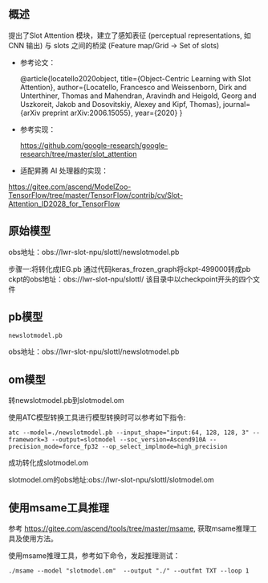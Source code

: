 <h2 id="概述.md">概述</h2>
提出了Slot Attention 模块，建立了感知表征 (perceptual representations, 如CNN 输出) 与 slots 之间的桥梁 (Feature map/Grid → Set of slots)
	

- 参考论文：

    @article{locatello2020object,
    title={Object-Centric Learning with Slot Attention},
    author={Locatello, Francesco and Weissenborn, Dirk and Unterthiner, Thomas and Mahendran, Aravindh and Heigold, Georg and Uszkoreit, Jakob and Dosovitskiy, Alexey and Kipf, Thomas},
    journal={arXiv preprint arXiv:2006.15055},
    year={2020}
}

- 参考实现：

   https://github.com/google-research/google-research/tree/master/slot_attention

- 适配昇腾 AI 处理器的实现：
    
https://gitee.com/ascend/ModelZoo-TensorFlow/tree/master/TensorFlow/contrib/cv/Slot-Attention_ID2028_for_TensorFlow

<h2 id="概述.md">原始模型</h2>

obs地址：obs://lwr-slot-npu/slottl/newslotmodel.pb


步骤一:将转化成IEG.pb
通过代码keras_frozen_graph将ckpt-499000转成pb
ckpt的obs地址：obs://lwr-slot-npu/slottl/
该目录中以checkpoint开头的四个文件


<h2 id="概述.md">pb模型</h2>

```
newslotmodel.pb
```
obs地址：obs://lwr-slot-npu/slottl/newslotmodel.pb


<h2 id="概述.md">om模型</h2>

转newslotmodel.pb到slotmodel.om

使用ATC模型转换工具进行模型转换时可以参考如下指令:

```
atc --model=./newslotmodel.pb --input_shape="input:64, 128, 128, 3" --framework=3 --output=slotmodel --soc_version=Ascend910A --precision_mode=force_fp32 --op_select_implmode=high_precision
```

成功转化成slotmodel.om

slotmodel.om的obs地址:obs://lwr-slot-npu/slottl/slotmodel.om



<h2 id="概述.md">使用msame工具推理</h2>

参考 https://gitee.com/ascend/tools/tree/master/msame, 获取msame推理工具及使用方法。

使用msame推理工具，参考如下命令，发起推理测试：

```
./msame --model "slotmodel.om"  --output "./" --outfmt TXT --loop 1
```